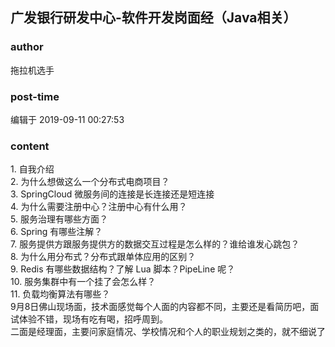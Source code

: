 ## 广发银行研发中心-软件开发岗面经（Java相关）
### author 
拖拉机选手
### post-time 

编辑于  2019-09-11 00:27:53
### content 
<div class="post-topic-des nc-post-content">
 1. 自我介绍
 <br/>
 2. 为什么想做这么一个分布式电商项目？
 <br/>
 3. SpringCloud 微服务间的连接是长连接还是短连接
 <br/>
 4. 为什么需要注册中心？注册中心有什么用？
 <br/>
 5. 服务治理有哪些方面？
 <br/>
 6. Spring 有哪些注解？
 <br/>
 7. 服务提供方跟服务提供方的数据交互过程是怎么样的？谁给谁发心跳包？
 <br/>
 8. 为什么用分布式？分布式跟单体应用的区别？
 <br/>
 9. Redis 有哪些数据结构？了解 Lua 脚本？PipeLine 呢？
 <br/>
 10. 服务集群中有一个挂了会怎么样？
 <br/>
 <div>
  11. 负载均衡算法有哪些？
 </div>
 <div>
  9月8日佛山现场面，技术面感觉每个人面的内容都不同，主要还是看简历吧，面试体验不错，现场有吃有喝，招呼周到。
 </div>
 <div>
  二面是经理面，主要问家庭情况、学校情况和个人的职业规划之类的，就不细说了
 </div>
</div>
